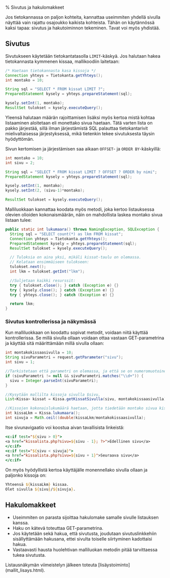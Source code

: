 % Sivutus ja hakulomakkeet
<!-- order: 8.5 -->

Jos tietokannassa on paljon kohteita, kannattaa useimmiten
yhdellä sivulla näyttää vain rajattu osajoukko kaikista kohteista.
Tähän on käytännössä kaksi tapaa: sivutus ja hakutoiminnon tekeminen.
Tavat voi myös yhdistää.

## Sivutus

Sivutukseen käytetään tietokantatasolla `LIMIT`-käskyä.
Jos halutaan hakea tietokannasta kymmenen kissaa,
mallikoodiin laitetaan:

~~~java
/* Haetaan tietokannasta kasa kissoja */
Connection yhteys = Tietokanta.getYhteys();
int montako = 10;

String sql = "SELECT * FROM kissat LIMIT ?";
PreparedStatement kysely = yhteys.prepareStatement(sql);

kysely.setInt(1, montako);
ResultSet tulokset = kysely.executeQuery();
~~~

Yleensä halutaan määrän rajoittamisen lisäksi myös kertoa
mistä kohtaa listaaminen aloitetaan eli monettako sivua 
haetaan. Tätä varten lista on pakko järjestää,
sillä ilman järjestämistä SQL palauttaa tietokantarivit mielivaltaisessa
järjestyksessä, mikä tietenkin tekee sivutuksesta täysin hyödyttömän.

Sivun kertomisen ja järjestämisen saa aikaan 
`OFFSET`- ja `ORDER BY`-käskyillä:

~~~java
int montako = 10;
int sivu = 2;

String sql = "SELECT * FROM kissat LIMIT ? OFFSET ? ORDER by nimi";
PreparedStatement kysely = yhteys.prepareStatement(sql);

kysely.setInt(1, montako);
kysely.setInt(2, (sivu-1)*montako);

ResultSet tulokset = kysely.executeQuery();
~~~

Malliluokkaan kannattaa koodata myös metodi, joka kertoo listauksessa olevien olioiden kokonaismäärän, näin on mahdollista laskea montako sivua listaan tulee:

~~~java
public static int lukumaara() throws NamingException, SQLException {
  String sql = "SELECT count(*) as lkm FROM kissat";
  Connection yhteys = Tietokanta.getYhteys();
  PreparedStatement kysely = yhteys.prepareStatement(sql);
  ResultSet tulokset = kysely.executeQuery();

  // Tuloksia on aina yksi, mikäli kissat-taulu on olemassa.
  // Kelataan ensimmäiseen tulokseen:
  tulokset.next(); 
  int lkm = tulokset.getInt("lkm");

  //Suljetaan kaikki resurssit:
  try { tulokset.close(); } catch (Exception e) {}
  try { kysely.close(); } catch (Exception e) {}
  try { yhteys.close(); } catch (Exception e) {}

  return lkm;
}
~~~

### Sivutus kontrollerissa ja näkymässä

Kun malliluokkaan on koodattu sopivat metodit, voidaan 
niitä käyttää kontrollerissa.
Se millä sivulla ollaan voidaan ottaa vastaan GET-parametrina
ja käyttää sitä määrittämään millä sivulla ollaan:

~~~java
int montakokissaasivulla = 10;
String sivuParametri = request.getParameter("sivu");
int sivu = 1;

//Tarkistetaan että parametri on olemassa, ja että se on numeromuotoinen
if (sivuParametri != null && sivuParametri.matches("\\d+")) {
  sivu = Integer.parseInt(sivuParametri);
}

//Kysytään mallilta kissoja sivulla $sivu, 
List<Kissa> kissat = Kissa.getKissatSivulla(sivu, montakokissaasivulla);

//Kissojen kokonaislukumäärä haetaan, jotta tiedetään montako sivua kissoja kokonaisuudessa on:
int kissaLkm = Kissa.lukumaara();
int sivuja = Math.ceil((double)kissaLkm/montakokissaasivulla);
~~~
Itse sivunavigaatio voi koostua aivan tavallisista linkeistä:

~~~jsp
<c:if test="${sivu > 0}">
<a href="kissalista.php?sivu=${sivu - 1}; ?>">Edellinen sivu</a>
</c:if>
<c:if test="${sivu < sivuja}">
<a href="kissalista.php?sivu=${sivu + 1}">Seuraava sivu</a>
</c:if>
~~~

On myös hyödyllistä kertoa käyttäjälle monennellako sivulla ollaan 
ja paljonko kissoja on:

~~~jsp
Yhteensä ${kissaLkm} kissaa. 
Olet sivulla ${sivu}/${sivuja}.
~~~

## Hakulomakkeet

* Useimmiten on parasta sijoittaa hakulomake samalle sivulle listauksen kanssa.
* Haku on kätevä toteuttaa GET-parametrina. 
* Jos käytetään sekä hakua, että sivutusta, joudutaan sivutuslinkkehiin sisällyttämään hakusana, ettei sivulta toiselle siirtyminen kadottaisi hakua.
* Vastaavasti hausta huolehtivan malliluokan metodin pitää tarvittaessa tukea sivutusta.

<next>
Listausnäkymän viimeistelyn jälkeen toteuta 
[lisäystoiminto](mallit_lisays.html).
</next>
